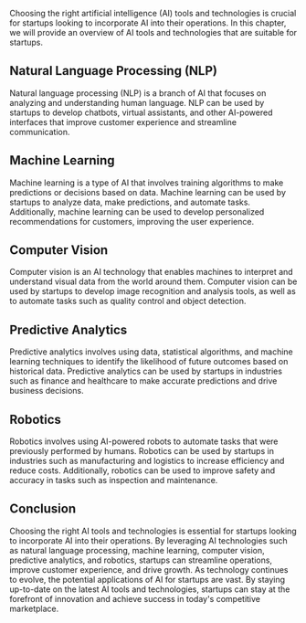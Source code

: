 
Choosing the right artificial intelligence (AI) tools and technologies is crucial for startups looking to incorporate AI into their operations. In this chapter, we will provide an overview of AI tools and technologies that are suitable for startups.

Natural Language Processing (NLP)
---------------------------------

Natural language processing (NLP) is a branch of AI that focuses on analyzing and understanding human language. NLP can be used by startups to develop chatbots, virtual assistants, and other AI-powered interfaces that improve customer experience and streamline communication.

Machine Learning
----------------

Machine learning is a type of AI that involves training algorithms to make predictions or decisions based on data. Machine learning can be used by startups to analyze data, make predictions, and automate tasks. Additionally, machine learning can be used to develop personalized recommendations for customers, improving the user experience.

Computer Vision
---------------

Computer vision is an AI technology that enables machines to interpret and understand visual data from the world around them. Computer vision can be used by startups to develop image recognition and analysis tools, as well as to automate tasks such as quality control and object detection.

Predictive Analytics
--------------------

Predictive analytics involves using data, statistical algorithms, and machine learning techniques to identify the likelihood of future outcomes based on historical data. Predictive analytics can be used by startups in industries such as finance and healthcare to make accurate predictions and drive business decisions.

Robotics
--------

Robotics involves using AI-powered robots to automate tasks that were previously performed by humans. Robotics can be used by startups in industries such as manufacturing and logistics to increase efficiency and reduce costs. Additionally, robotics can be used to improve safety and accuracy in tasks such as inspection and maintenance.

Conclusion
----------

Choosing the right AI tools and technologies is essential for startups looking to incorporate AI into their operations. By leveraging AI technologies such as natural language processing, machine learning, computer vision, predictive analytics, and robotics, startups can streamline operations, improve customer experience, and drive growth. As technology continues to evolve, the potential applications of AI for startups are vast. By staying up-to-date on the latest AI tools and technologies, startups can stay at the forefront of innovation and achieve success in today's competitive marketplace.
